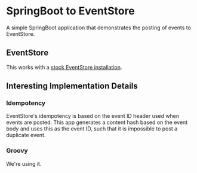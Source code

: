 # SpringBoot to EventStore

A simple SpringBoot application that demonstrates the posting of events to EventStore.

## EventStore

This works with a [stock EventStore installation](http://docs.geteventstore.com/introduction/).

## Interesting Implementation Details

### Idempotency

EventStore's idempotency is based on the event ID header used when events are posted. This app generates a content hash based on the event body and uses this as the event ID, such that it is impossible to post a duplicate event.

### Groovy

We're using it.
